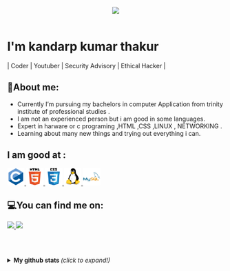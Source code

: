 <p align="center">
  <img src="https://media.giphy.com/media/g5J6pilmOCoSL1nRRk/giphy.gif" width="30%">
  <br><br>
  </p>

<!--
**kandarpthakur/kandarpthakur** is a ✨ _special_ ✨ repository because its `README.md` (this file) appears on your GitHub profile.

-->

# I'm kandarp kumar thakur 

| Coder | Youtuber | Security Advisory | Ethical Hacker |

## 🧐About me: 

* Currently I’m pursuing my bachelors in computer Application from trinity institute of professional studies .
* I am not an experienced person but i am good in some languages.
* Expert in harware or c programing ,HTML ,CSS ,LINUX , NETWORKING .
* Learning about many new things and trying out everything i can.


## I am good at :
<a href="https://www.cprogramming.com/" target="_blank"> <img src="https://raw.githubusercontent.com/devicons/devicon/master/icons/c/c-original.svg" alt="c" width="40" height="40"/> </a> 
<a href="https://www.w3.org/html/" target="_blank"> <img src="https://raw.githubusercontent.com/devicons/devicon/master/icons/html5/html5-original-wordmark.svg" alt="html5" width="40" height="40"/> </a>
<a href="https://www.w3schools.com/css/" target="_blank"> <img src="https://raw.githubusercontent.com/devicons/devicon/master/icons/css3/css3-original-wordmark.svg" alt="css3" width="40" height="40"/> </a>
 <a href="https://www.linux.org/" target="_blank"> <img src="https://raw.githubusercontent.com/devicons/devicon/master/icons/linux/linux-original.svg" alt="linux" width="40" height="40"/> </a> <a href="https://www.mysql.com/" target="_blank"> <img src="https://raw.githubusercontent.com/devicons/devicon/master/icons/mysql/mysql-original-wordmark.svg" alt="mysql" width="40" height="40"/> </a>
## 💻You can find me on:


<a href = "mailto: kkthakur100101@gmail.com">
  <code><img width="40px" src="https://img.icons8.com/plasticine/2x/gmail.png" /></code>
<a href="https://www.instagram.com/thakur__sarkar/">
  <code><img width="40px" src="https://img.icons8.com/cute-clipart/64/000000/instagram-new.png" /></code>
</a>
  
<br><br>

<details>
  <summary> <b> My github stats </b> <i>(click to expand!)</i> </summary>
  
  <br>
  
  [![Github Stats By Anurag](https://github-readme-stats.vercel.app/api?username=kandarpthakur&hide=["issues","stars"]&show_icons=true&title_color=fff&icon_color=2196F3&text_color=2196F3&bg_color=151515)](https://github.com/anuraghazra/github-readme-stats)

---
